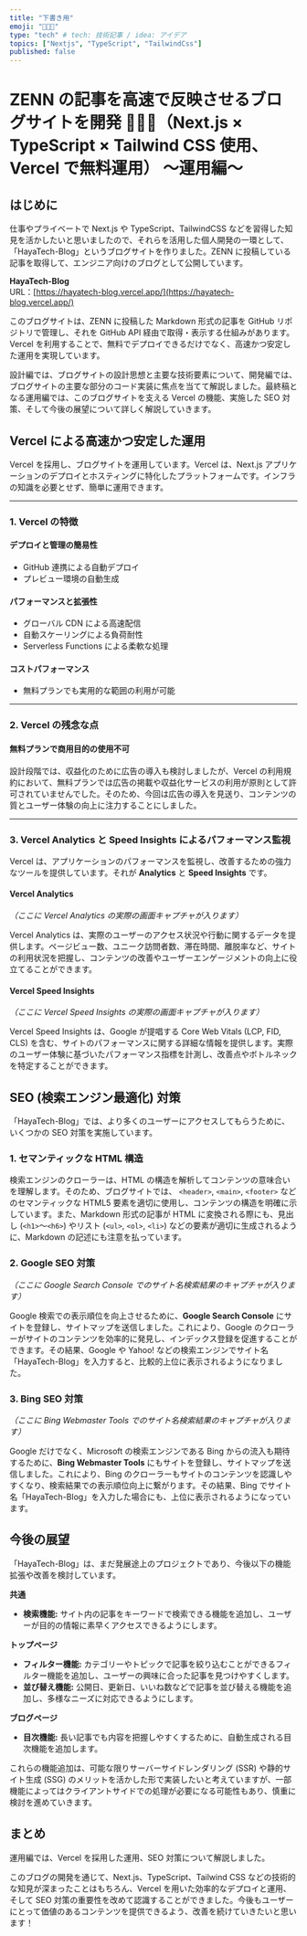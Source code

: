 ```yaml
---
title: "下書き用"
emoji: "🧑🏻‍💻"
type: "tech" # tech: 技術記事 / idea: アイデア
topics: ["Nextjs", "TypeScript", "TailwindCss"]
published: false
---
```


# ZENN の記事を高速で反映させるブログサイトを開発 🧑🏼‍💻（Next.js × TypeScript × Tailwind CSS 使用、Vercel で無料運用） 〜運用編〜

## はじめに

仕事やプライベートで Next.js や TypeScript、TailwindCSS などを習得した知見を活かしたいと思いましたので、それらを活用した個人開発の一環として、「HayaTech-Blog」というブログサイトを作りました。ZENN に投稿している記事を取得して、エンジニア向けのブログとして公開しています。

**HayaTech-Blog**  
URL：[https://hayatech-blog.vercel.app/](https://hayatech-blog.vercel.app/)

このブログサイトは、ZENN に投稿した Markdown 形式の記事を GitHub リポジトリで管理し、それを GitHub API 経由で取得・表示する仕組みがあります。Vercel を利用することで、無料でデプロイできるだけでなく、高速かつ安定した運用を実現しています。

設計編では、ブログサイトの設計思想と主要な技術要素について、開発編では、ブログサイトの主要な部分のコード実装に焦点を当てて解説しました。最終稿となる運用編では、このブログサイトを支える Vercel の機能、実施した SEO 対策、そして今後の展望について詳しく解説していきます。

## Vercel による高速かつ安定した運用

Vercel を採用し、ブログサイトを運用しています。Vercel は、Next.js アプリケーションのデプロイとホスティングに特化したプラットフォームです。インフラの知識を必要とせず、簡単に運用できます。

---

### 1\. Vercel の特徴

#### デプロイと管理の簡易性

- GitHub 連携による自動デプロイ
- プレビュー環境の自動生成

#### パフォーマンスと拡張性

- グローバル CDN による高速配信
- 自動スケーリングによる負荷耐性
- Serverless Functions による柔軟な処理

#### コストパフォーマンス

- 無料プランでも実用的な範囲の利用が可能

---

### 2\. Vercel の残念な点

#### 無料プランで商用目的の使用不可

設計段階では、収益化のために広告の導入も検討しましたが、Vercel の利用規約において、無料プランでは広告の掲載や収益化サービスの利用が原則として許可されていませんでした。そのため、今回は広告の導入を見送り、コンテンツの質とユーザー体験の向上に注力することにしました。

---

### 3\. Vercel Analytics と Speed Insights によるパフォーマンス監視

Vercel は、アプリケーションのパフォーマンスを監視し、改善するための強力なツールを提供しています。それが **Analytics** と **Speed Insights** です。

#### Vercel Analytics

_（ここに Vercel Analytics の実際の画面キャプチャが入ります）_

Vercel Analytics は、実際のユーザーのアクセス状況や行動に関するデータを提供します。ページビュー数、ユニーク訪問者数、滞在時間、離脱率など、サイトの利用状況を把握し、コンテンツの改善やユーザーエンゲージメントの向上に役立てることができます。

#### Vercel Speed Insights

_（ここに Vercel Speed Insights の実際の画面キャプチャが入ります）_

Vercel Speed Insights は、Google が提唱する Core Web Vitals (LCP, FID, CLS) を含む、サイトのパフォーマンスに関する詳細な情報を提供します。実際のユーザー体験に基づいたパフォーマンス指標を計測し、改善点やボトルネックを特定することができます。

## SEO (検索エンジン最適化) 対策

「HayaTech-Blog」では、より多くのユーザーにアクセスしてもらうために、いくつかの SEO 対策を実施しています。

### 1\. セマンティックな HTML 構造

検索エンジンのクローラーは、HTML の構造を解析してコンテンツの意味合いを理解します。そのため、ブログサイトでは、 `<header>`, `<main>`, `<footer>` などのセマンティックな HTML5 要素を適切に使用し、コンテンツの構造を明確に示しています。また、Markdown 形式の記事が HTML に変換される際にも、見出し (`<h1>`〜`<h6>`) やリスト (`<ul>`, `<ol>`, `<li>`) などの要素が適切に生成されるように、Markdown の記述にも注意を払っています。

### 2\. Google SEO 対策

_（ここに Google Search Console でのサイト名検索結果のキャプチャが入ります）_

Google 検索での表示順位を向上させるために、**Google Search Console** にサイトを登録し、サイトマップを送信しました。これにより、Google のクローラーがサイトのコンテンツを効率的に発見し、インデックス登録を促進することができます。その結果、Google や Yahoo\! などの検索エンジンでサイト名「HayaTech-Blog」を入力すると、比較的上位に表示されるようになりました。

### 3\. Bing SEO 対策

_（ここに Bing Webmaster Tools でのサイト名検索結果のキャプチャが入ります）_

Google だけでなく、Microsoft の検索エンジンである Bing からの流入も期待するために、**Bing Webmaster Tools** にもサイトを登録し、サイトマップを送信しました。これにより、Bing のクローラーもサイトのコンテンツを認識しやすくなり、検索結果での表示順位向上に繋がります。その結果、Bing でサイト名「HayaTech-Blog」を入力した場合にも、上位に表示されるようになっています。

## 今後の展望

「HayaTech-Blog」は、まだ発展途上のプロジェクトであり、今後以下の機能拡張や改善を検討しています。

**共通**

- **検索機能:** サイト内の記事をキーワードで検索できる機能を追加し、ユーザーが目的の情報に素早くアクセスできるようにします。

**トップページ**

- **フィルター機能:** カテゴリーやトピックで記事を絞り込むことができるフィルター機能を追加し、ユーザーの興味に合った記事を見つけやすくします。
- **並び替え機能:** 公開日、更新日、いいね数などで記事を並び替える機能を追加し、多様なニーズに対応できるようにします。

**ブログページ**

- **目次機能:** 長い記事でも内容を把握しやすくするために、自動生成される目次機能を追加します。

これらの機能追加は、可能な限りサーバーサイドレンダリング (SSR) や静的サイト生成 (SSG) のメリットを活かした形で実装したいと考えていますが、一部機能によってはクライアントサイドでの処理が必要になる可能性もあり、慎重に検討を進めていきます。

## まとめ

運用編では、Vercel を採用した運用、SEO 対策について解説しました。

このブログの開発を通じて、Next.js、TypeScript、Tailwind CSS などの技術的な知見が深まったことはもちろん、Vercel を用いた効率的なデプロイと運用、そして SEO 対策の重要性を改めて認識することができました。今後もユーザーにとって価値のあるコンテンツを提供できるよう、改善を続けていきたいと思います！
